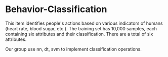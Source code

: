 # Behavior-Classification
This item identifies people's actions based on various indicators of humans (heart rate, blood sugar, etc.). The training set has 10,000 samples, each containing six attributes and their classification. There are a total of six attributes.

Our group use nn, dt, svm to implement classification operations.
